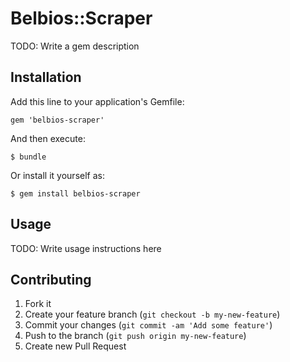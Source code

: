 # Belbios::Scraper

TODO: Write a gem description

## Installation

Add this line to your application's Gemfile:

    gem 'belbios-scraper'

And then execute:

    $ bundle

Or install it yourself as:

    $ gem install belbios-scraper

## Usage

TODO: Write usage instructions here

## Contributing

1. Fork it
2. Create your feature branch (`git checkout -b my-new-feature`)
3. Commit your changes (`git commit -am 'Add some feature'`)
4. Push to the branch (`git push origin my-new-feature`)
5. Create new Pull Request
